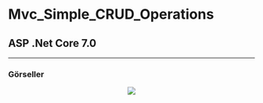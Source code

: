 # Mvc_Simple_CRUD_Operations
## ASP .Net Core 7.0
---
### Görseller

<div align="center">
  <img src="https://github.com/zeynoaydn/Mvc_Simple_CRUD_Operations/blob/main/%C4%B0simsiz-video-%E2%80%90-Clipchamp-ile-yap%C4%B1ld%C4%B1-_1_.gif" width="auto">
</div>
